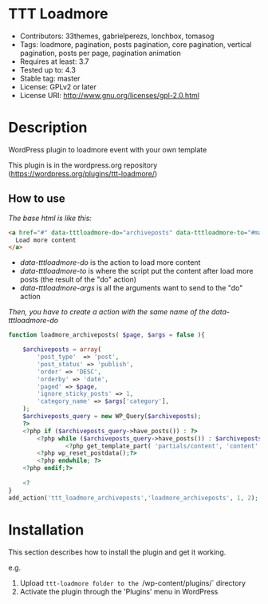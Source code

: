 # TTT Loadmore

- Contributors: 33themes, gabrielperezs, lonchbox, tomasog
- Tags: loadmore, pagination, posts pagination, core pagination, vertical pagination, posts per page, pagination animation
- Requires at least: 3.7
- Tested up to: 4.3
- Stable tag: master
- License: GPLv2 or later
- License URI: http://www.gnu.org/licenses/gpl-2.0.html


# Description

WordPress plugin to loadmore event with your own template

This plugin is in the wordpress.org repository (https://wordpress.org/plugins/ttt-loadmore/)


## How to use

*The base html is like this:*
```html
<a href="#" data-tttloadmore-do="archiveposts" data-tttloadmore-to="#main" data-tttloadmore-args="category:php;">
  Load more content
</a>
```

* *data-tttloadmore-do* is the action to load more content
* *data-tttloadmore-to* is where the script put the content after load more posts (the result of the "do" action)
* *data-tttloadmore-args* is all the arguments want to send to the "do" action

*Then, you have to create a action with the same name of the data-tttloadmore-do*
```php
function loadmore_archiveposts( $page, $args = false ){

    $archiveposts = array(
        'post_type'	 =>	'post',
        'post_status' => 'publish',
        'order' => 'DESC',
        'orderby' => 'date',
        'paged' => $page,
        'ignore_sticky_posts' => 1,
        'category_name' => $args['category'],
    );
    $archiveposts_query = new WP_Query($archiveposts);
    ?>
    <?php if ($archiveposts_query->have_posts()) : ?>
    	<?php while ($archiveposts_query->have_posts()) : $archiveposts_query->the_post(); ?>
				<?php get_template_part( 'partials/content', 'content' ); ?>
        <?php wp_reset_postdata();?>
    	<?php endwhile; ?>
    <?php endif;?>
    
    <?
}
add_action('ttt_loadmore_archiveposts','loadmore_archiveposts', 1, 2);
```
 
# Installation

This section describes how to install the plugin and get it working.

e.g.

1. Upload `ttt-loadmore folder to the `/wp-content/plugins/` directory
1. Activate the plugin through the 'Plugins' menu in WordPress
